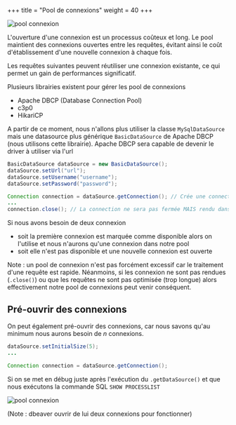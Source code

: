 +++
title = "Pool de connexions"
weight = 40
+++

![pool connexion](../images/poolconnection.png)

L'ouverture d'une connexion est un processus coûteux et long. Le pool maintient des connexions ouvertes entre les requêtes, évitant ainsi le coût d'établissement d'une nouvelle connexion à chaque fois.

Les requêtes suivantes peuvent réutiliser une connexion existante, ce qui permet un gain de performances significatif.

Plusieurs librairies existent pour gérer les pool de connexions
- Apache DBCP (Database Connection Pool)
- c3p0
- HikariCP

A partir de ce moment, nous n'allons plus utiliser la classe `MySqlDataSource` mais une datasource plus générique `BasicDataSource` de Apache DBCP (nous utilisons cette librairie). Apache DBCP sera capable de devenir le driver à utiliser via l'url


```java
BasicDataSource dataSource = new BasicDataSource();
dataSource.setUrl("url");
dataSource.setUsername("username");
dataSource.setPassword("password");

Connection connection = dataSource.getConnection(); // Crée une connection et l'ajoute dans le pool
...
connection.close(); // La connection ne sera pas fermée MAIS rendu dans le pool (la marque disponible)
```

Si nous avons besoin de deux connexion
- soit la première connexion est marquée comme disponible alors on l'utilise et nous n'aurons qu'une connexion dans notre pool
- soit elle n'est pas disponible et une nouvelle connexion est ouverte

Note : un pool de connexion n'est pas forcément excessif car le traitement d'une requête est rapide. Néanmoins, si les connexion ne sont pas rendues (`.close()`) ou que les requêtes ne sont pas optimisée (trop longue) alors effectivement notre pool de connexions peut venir conséquent.

## Pré-ouvrir des connexions
On peut également pré-ouvrir des connexions, car nous savons qu'au minimum nous aurons besoin de *n* connexions.

```java
dataSource.setInitialSize(5);
...

Connection connection = dataSource.getConnection();
```

Si on se met en débug juste après l'exécution du `.getDataSource()` et que nous exécutons la commande SQL `SHOW PROCESSLIST`

![pool connexion](../images/poolconnection2.png)

(Note : dbeaver ouvrir de lui deux connexions pour fonctionner)

